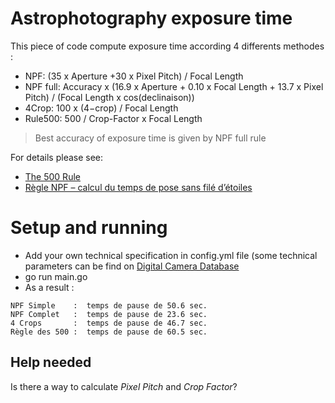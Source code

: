 # Astrophotography exposure time

This piece of code compute exposure time according 4 differents methodes :


- NPF: (35 x Aperture +30 x Pixel Pitch) / Focal Length​​ 
- NPF full: Accuracy x (16.9 x Aperture + 0.10 x Focal Length + 13.7 x Pixel Pitch) / (Focal Length x cos(declinaison))
- 4Crop: 100 x (4−crop​) / Focal Length
- Rule500: 500 / Crop-Factor x Focal Length

> Best accuracy of exposure time is given by NPF full rule

For details please see: 
- [The 500 Rule](https://astrobackyard.com/the-500-rule/)
- [Règle NPF – calcul du temps de pose sans filé d’étoiles](https://sahavre.fr/wp/regle-npf-rule/)

# Setup and running

- Add your own technical specification in config.yml file (some technical parameters can be find on [Digital Camera Database](https://www.digicamdb.com/)
- go run main.go
- As a result : 

```
NPF Simple    :  temps de pause de 50.6 sec.
NPF Complet   :  temps de pause de 23.6 sec.
4 Crops       :  temps de pause de 46.7 sec.
Règle des 500 :  temps de pause de 60.5 sec.
```

## Help needed

Is there a way to calculate *Pixel Pitch* and *Crop Factor*?
